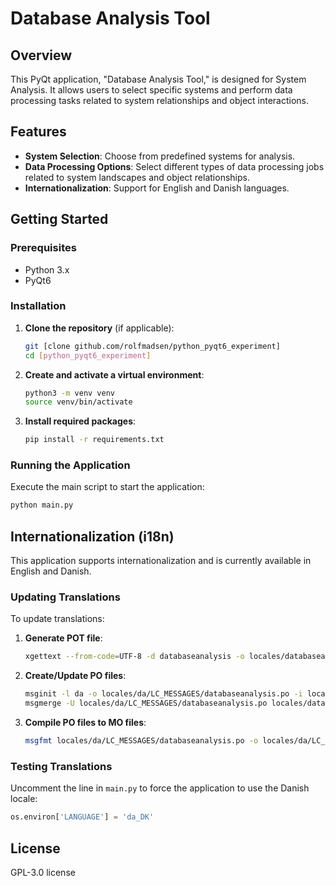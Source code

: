 # Database Analysis Tool

## Overview

This PyQt application, "Database Analysis Tool," is designed for System Analysis. It allows users to select specific systems and perform data processing tasks related to system relationships and object interactions.

## Features

- **System Selection**: Choose from predefined systems for analysis.
- **Data Processing Options**: Select different types of data processing jobs related to system landscapes and object relationships.
- **Internationalization**: Support for English and Danish languages.

## Getting Started

### Prerequisites

- Python 3.x
- PyQt6

### Installation

1. **Clone the repository** (if applicable):
   ```bash
   git [clone github.com/rolfmadsen/python_pyqt6_experiment]
   cd [python_pyqt6_experiment]
   ```

2. **Create and activate a virtual environment**:
   ```bash
   python3 -m venv venv
   source venv/bin/activate
   ```

3. **Install required packages**:
   ```bash
   pip install -r requirements.txt
   ```

### Running the Application

Execute the main script to start the application:

```bash
python main.py
```

## Internationalization (i18n)

This application supports internationalization and is currently available in English and Danish.

### Updating Translations

To update translations:

1. **Generate POT file**:
   ```bash
   xgettext --from-code=UTF-8 -d databaseanalysis -o locales/databaseanalysis.pot main.py
   ```

2. **Create/Update PO files**:
   ```bash
   msginit -l da -o locales/da/LC_MESSAGES/databaseanalysis.po -i locales/databaseanalysis.pot
   msgmerge -U locales/da/LC_MESSAGES/databaseanalysis.po locales/databaseanalysis.pot
   ```

3. **Compile PO files to MO files**:
   ```bash
   msgfmt locales/da/LC_MESSAGES/databaseanalysis.po -o locales/da/LC_MESSAGES/databaseanalysis.mo
   ```

### Testing Translations

Uncomment the line in `main.py` to force the application to use the Danish locale:

```python
os.environ['LANGUAGE'] = 'da_DK'
```

## License

GPL-3.0 license